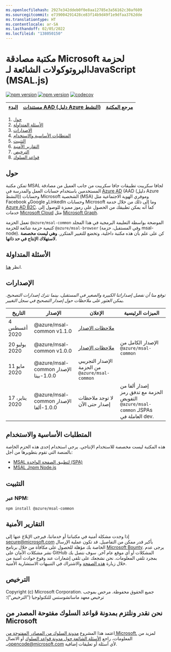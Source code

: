 ```yaml
---
ms.openlocfilehash: 2927e342ddeb0f0e8aa12785e3a56162c30af609
ms.sourcegitcommit: e739004291428ce83f14b9d49f1e9dfaa3762dde
ms.translationtype: HT
ms.contentlocale: ar-SA
ms.lasthandoff: 02/05/2022
ms.locfileid: "138050150"
---
```

# <a name="microsoft-authentication-library-for-javascript-msaljs-common-protocols-package"></a>مكتبة مصادقة Microsoft لحزمة البروتوكولات الشائعة لـJavaScript (MSAL.js)

[![npm version](https://img.shields.io/npm/v/@azure/msal-common.svg?style=flat)](https://www.npmjs.com/package/@azure/msal-common/)
[![npm version](https://img.shields.io/npm/dm/@azure/msal-common.svg)](https://nodei.co/npm/@azure/msal-common/)
[![codecov](https://codecov.io/gh/AzureAD/microsoft-authentication-library-for-js/branch/dev/graph/badge.svg?flag=msal-common)](https://codecov.io/gh/AzureAD/microsoft-authentication-library-for-js)

| <a href="https://docs.microsoft.com/azure/active-directory/develop/guidedsetups/active-directory-javascriptspa" target="_blank">البدء</a> | <a href="https://aka.ms/aaddevv2" target="_blank">مستندات AAD (دليل Azure النشط)</a> | <a href="https://azuread.github.io/microsoft-authentication-library-for-js/ref/modules/_azure_msal_common.html" target="_blank">مرجع المكتبة</a> |
| --- | --- | --- |

1. [حول](#about)
2. [الأسئلة المتداولة](https://github.com/AzureAD/microsoft-authentication-library-for-js/blob/dev/lib/msal-common/FAQ.md)
3. [الإصدارات](#releases)
4. [المتطلبات الأساسية والاستخدام](#prerequisites-and-usage)
5. [التثبيت](#installation)
6. [التقارير الأمنية](#security-reporting)
7. [الترخيص](#license)
8. [قواعد السلوك](#we-value-and-adhere-to-the-microsoft-open-source-code-of-conduct)

## <a name="about"></a>حول

تمكن مكتبة MSAL لجافا سكريبت تطبيقات جافا سكريبت من جانب العميل من مصادقة المستخدمين باستخدام حسابات العمل والمدرسة في [Azure AD](https://docs.microsoft.com/en-us/azure/active-directory/develop/v2-overview) (AAD (دليل Azure النشط)) وحسابات Microsoft الشخصية (MSA) وموفري الهوية الاجتماعية مثل Facebook وGoogle وLinkedIn وحسابات Microsoft وما إلى ذلك من خلال خدمة [Azure AD B2C](https://docs.microsoft.com/en-us/azure/active-directory-b2c/active-directory-b2c-overview#identity-providers). كما أنه يمكن تطبيقك من الحصول على رموز مميزة للوصول إلى خدمات [Microsoft Cloud](https://www.microsoft.com/enterprise) مثل [Microsoft Graph](https://graph.microsoft.io). 

تعمل الحزمة `@azure/msal-common` الموضحة بواسطة التعليمة البرمجية في هذا المجلد كتبعية حزمة شائعة للحزمة `@azure/msal-browser` (وفي المستقبل، حزمة msal-node). كن على علم بأن هذه مكتبة داخلية، وتخضع للتغيير المتكرر. **وهي ليست مخصصة لاستهلاك الإنتاج في حد ذاتها.**

## <a name="faq"></a>الأسئلة المتداولة

انظر [هنا](https://github.com/AzureAD/microsoft-authentication-library-for-js/blob/dev/lib/msal-common/FAQ.md).

## <a name="releases"></a>الإصدارات

*توقع منا أن نفصل إصداراتنا الكبيرة والصغير في المستقبل، بينما نترك إصدارات التصحيح.  يمكن العثور على ملاحظات حول إصدار التصحيح في سجل التغيير.*

| التاريخ | الإصدار | الإعلان | الميزات الرئيسية |
| ------| ------- | ---------| --------- |
| 4 أغسطس 2020 | @azure/msal-common v1.1.0 | [ملاحظات الإصدار](https://https://github.com/AzureAD/microsoft-authentication-library-for-js/releases/tag/msal-common-v1.1.0)
| 20 يوليو 2020 | @azure/msal-common v1.0.0 | [ملاحظات الإصدار](https://github.com/AzureAD/microsoft-authentication-library-for-js/releases/tag/msal-common-v1.0.0) | الإصدار الكامل من `@azure/msal-common` |
| 11 مايو 2020 | @azure/msal-common الإصدار 1.0.0-بيتا | الإصدار التجريبي من الحزمة `@azure/msal-common` |
| 17 يناير، 2020 | @azure/msal-common الإصدار 1.0.0-ألفا | لا توجد ملاحظات إصدار حتى الآن | إصدار ألفا من الحزمة مع تدفق رمز التفويض `@azure/msal-common` لـSPAs العاملة في dev. |

## <a name="prerequisites-and-usage"></a>المتطلبات الأساسية والاستخدام
هذه المكتبة ليست مخصصة للاستخدام الإنتاجي. يرجى استخدام إحدى هذه الحزم الخاصة بالمنصة التي تقوم بتطويرها من أجل:

- [MSAL لتطبيق الصفحة الواحدة (SPA)](https://github.com/AzureAD/microsoft-authentication-library-for-js/tree/dev/lib/msal-browser)
- [MSAL لـnpm Node.js](https://github.com/AzureAD/microsoft-authentication-library-for-js/tree/dev/lib/msal-node)

## <a name="installation"></a>التثبيت
### <a name="via-npm"></a>عبر NPM:

    npm install @azure/msal-common

## <a name="security-reporting"></a>التقارير الأمنية

إذا وجدت مشكلة أمنية في مكتباتنا أو خدماتنا، فيرجى الإبلاغ عنها إلى [secure@microsoft.com](mailto:secure@microsoft.com) بأكبر قدر ممكن من التفاصيل. قد تكون عملية الإرسال الخاصة بك مؤهلة للحصول على مكافأة من خلال برنامج [Microsoft Bounty](http://aka.ms/bugbounty). يرجى عدم نشر مشكلات الأمان على GitHub المشكلات أو أي موقع عام آخر. سوف نتصل بك بمجرد تلقي المعلومات. نحن نشجعك على تلقي إشعارات عند وقوع حوادث أمنية من خلال زيارة [هذه الصفحة](https://technet.microsoft.com/en-us/security/dd252948) والاشتراك في التنبيهات الاستشارية الأمنية.

## <a name="license"></a>الترخيص

Copyright (c) Microsoft Corporation.  جميع الحقوق محفوظة. مرخص بموجب ترخيص معهد ماساتشوستس للتكنولوجيا ("الترخيص")؛

## <a name="we-value-and-adhere-to-the-microsoft-open-source-code-of-conduct"></a>نحن نقدر ونلتزم بمدونة قواعد السلوك مفتوحة المصدر من Microsoft

اعتمد هذا المشروع [مدونة السلوك من المصادر المفتوحة من Microsoft.](https://opensource.microsoft.com/codeofconduct/) لمزيد من المعلومات، راجع [الأسئلة الشائعة حول مدونة قواعد السلوك](https://opensource.microsoft.com/codeofconduct/faq/) أو الاتصال بـ[opencode@microsoft.com](mailto:opencode@microsoft.com) لأي أسئلة أو تعليقات إضافية.
